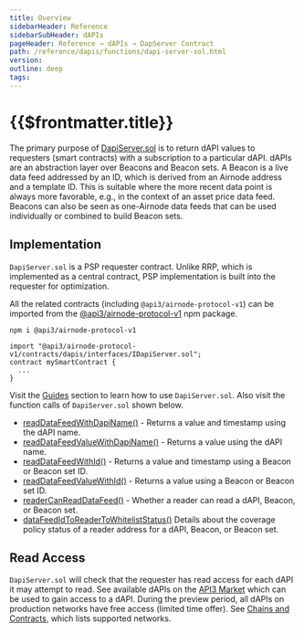 ```yaml
---
title: Overview
sidebarHeader: Reference
sidebarSubHeader: dAPIs
pageHeader: Reference → dAPIs → DapServer Contract
path: /reference/dapis/functions/dapi-server-sol.html
version:
outline: deep
tags:
---
```


<PageHeader/>

<SearchHighlight/>

# {{$frontmatter.title}}

The primary purpose of
[DapiServer.sol](https://github.com/api3dao/airnode-protocol-v1/blob/v0.5.1/contracts/dapis/DapiServer.sol)<ExternalLinkImage/>
is to return dAPI values to requesters (smart contracts) with a subscription to
a particular dAPI. dAPIs are an abstraction layer over Beacons and Beacon sets.
A Beacon is a live data feed addressed by an ID, which is derived from an
Airnode address and a template ID. This is suitable where the more recent data
point is always more favorable, e.g., in the context of an asset price data
feed. Beacons can also be seen as one-Airnode data feeds that can be used
individually or combined to build Beacon sets.

## Implementation

`DapiServer.sol` is a PSP requester contract. Unlike RRP, which is implemented
as a central contract, PSP implementation is built into the requester for
optimization.

All the related contracts (including `@api3/airnode-protocol-v1`) can be
imported from the
[@api3/airnode-protocol-v1<ExternalLinkImage/>](https://www.npmjs.com/package/@api3/airnode-protocol-v1)
npm package.

```
npm i @api3/airnode-protocol-v1
```

```solidity
import "@api3/airnode-protocol-v1/contracts/dapis/interfaces/IDapiServer.sol";
contract mySmartContract {
  ...
}
```

Visit the [Guides](/guides/dapis/call-dapi-dapiserver/) section to learn how to
use `DapiServer.sol`. Also visit the function calls of `DapiServer.sol` shown
below.

- [readDataFeedWithDapiName()](./read-data-feed-with-dapi-name.md) - Returns a
  value and timestamp using the dAPI name.
- [readDataFeedValueWithDapiName()](./read-data-feed-value-with-dapi-name.md) -
  Returns a value using the dAPI name.
- [readDataFeedWithId()](./read-data-feed-with-id.md) - Returns a value and
  timestamp using a Beacon or Beacon set ID.
- [readDataFeedValueWithId()](./read-data-feed-value-with-id.md) - Returns a
  value using a Beacon or Beacon set ID.
- [readerCanReadDataFeed()](./reader-can-read-datafeed.md) - Whether a reader
  can read a dAPI, Beacon, or Beacon set.
- [dataFeedIdToReaderToWhitelistStatus()](./data-feed-id-to-reader-to-whitelist-status.md)
  Details about the coverage policy status of a reader address for a dAPI,
  Beacon, or Beacon set.

## Read Access

`DapiServer.sol` will check that the requester has read access for each dAPI it
may attempt to read. See available dAPIs on the
[API3 Market<ExternalLinkImage/>](https://market.api3.org) which can be used to
gain access to a dAPI. During the preview period, all dAPIs on production
networks have free access (limited time offer). See
[Chains and Contracts](../chains.md), which lists supported networks.
